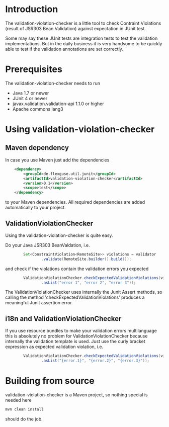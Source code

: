 # Introduction
The validation-violation-checker is a little tool to check Contraint Violations (result of JSR303 Bean Validation) against expectation in JUnit test.

Some may say these JUnit tests are integration tests to test the validation implementations. But in the daily business it is very handsome to be quickly able to test if the validation annotations are set correctly.

# Prerequisites
The validation-violation-checker needs to run

- Java 1.7 or newer
- JUnit 4 or newer
- javax.validation.validation-api 1.1.0 or higher
- Apache commons lang3 

# Using validation-violation-checker

## Maven dependency
In case you use Maven just add the dependencies

```xml
	<dependency>
		<groupId>de.flexguse.util.junit</groupId>
		<artifactId>validation-violation-checker</artifactId>
		<version>0.1</version>
		<scope>test</scope>
	</dependency>

``` 

to your Maven dependencies. All required dependencies are added automatically to your project.

## ValidationViolationChecker
Using the validation-violation-checker is quite easy.

Do your Java JSR303 BeanValdation, i.e.

```java
		Set<ConstraintViolation<RemoteSite>> violations = validator
				.validate(RemoteSite.builder().build());
```

and check if the violations contain the validation errors you expected

```java
		ValidationViolationChecker.checkExpectedValidationViolations(violations, Arrays
				.asList("error 1", "error 2", "error 3"));
```

The ValidationViolationChecker uses internally the Junit Assert methods, so calling the method 'checkExpectedValidationViolations' produces a meaningful Junit assertion error.

## i18n and ValidationViolationChecker
If you use resource bundles to make your validation errors multilanguage this is absolutely no problem for ValidationViolationChecker because internally the validation template is used. Just use the curly bracket expression as expected validation violation, i.e.

```java
		ValidationViolationChecker.checkExpectedValidationViolations(violations, Arrays
				.asList("{error.1}", "{error.2}", "{error.3}"));
```

# Building from source
validation-violation-checker is a Maven project, so nothing special is needed here

```bash
mvn clean install
```

should do the job.